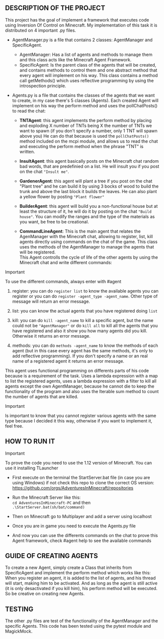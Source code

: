## **DESCRIPTION OF THE PROJECT**

This project has the goal of implement a framework that executes code using Inversion Of Control on Minecraft.
My implementation of this task it is distributed on 4 important .py files.

- AgentManager.py is a file that contains 2 classes: AgentManager and SpecificAgent. 
  - AgentManager: Has a list of agents and methods to manage them and this class acts like the Minecraft Agent Framework.
  - SpecificAgent: Is the parent class of the agents that will be created, and contains methods to control them and one abstract method that every agent will implement on his way.
This class contains a method call getMethods() which uses reflective programming by using the introspection principle.

- Agents.py is a file that contains the classes of the agents that we want to create, in my case there's 5 classes (Agents). Each created Agent will implement on his way the perform method and uses the pollChatPosts() to read the chat:
  - **TNTAgent**: this agent implements the perform method by placing and exploding X number of TNTs being X the number of TNTs we want to spawn (if you don't specify a number, only 1 TNT will spawn above you)
He can do that because is used the `pollChatPosts()` method included on the mcpi module, and allows us to read the chat and executing the perform method when the phrase "TNT" is written.

  - **InsultAgent**: this agent basically posts on the Minecraft chat random bad words, that are predefinied on a list. He will insult you if you post on the chat `"Insult me"`.

  - **GardenerAgent**: this agent will plant a tree if you post on the chat "Plant tree" and he can build it by using 3 bocks of wood to build the trunk and above the last block it builds the leaves.
He can also plant a yellow flower by posting `"Plant flower"`

  - **BuilderAgent**: this agent will build you a non-functional house but at least the structure of it, he will do it by posting on the chat `"Build house"`. You can modify the ranges and the type of the materials as you want, be free to be creational.
  - **CommandLineAgent**: This is the main agent that relates the AgenManager with the Minecraft chat, allowing to register, list, kill agents directly using commands on the chat of the game. This class uses the methods of the AgentManager to manage the agents that will be registered. <br/>This Agent controlls the cycle of life of the other agents by using the Minecraft chat and write different commands:
> [!IMPORTANT]
> To use the different commands, always enter with #agent

1. register: you can do `register list` to know the available agents you can register or you can do `register -agent_type -agent_name`. Other type of message will return an error message.

2. list: you can know the actual agents that you have registered doing `list`

3. kill: you can do `kill -agent_name` to kill a specific agent, but the name could not be `"AgentManager"` or do `kill all` to kill all the agents that you have registered and also it show you how many agents did you kill. Otherwise it returns an error message.

4. methods: you can do `methods -agent_name` to know the methods of each agent (but in this case every agent has the same methods, it's only to add reflective programming). If you don't specify a name or an real name of a registered agent it returns an error message.

This agent uses functional programming on differents parts of his code because is a requirement of the task. Uses a lambda expression with a map to list the registered agents, uses a lambda expression with a filter to kill all agents except the own AgentManager, because he cannot die to keep the functionality of the program and also uses the Iterable sum method to count the number of agents that are killed.
> [!IMPORTANT]
> Is important to know that you cannot register various agents with the same type because I decided it this way, otherwise if you want to implement it, feel free.

## **HOW TO RUN IT**

> [!IMPORTANT]
> To prove the code you need to use the 1.12 version of Minecraft. You can use it installing TLauncher

- First execute on the terminal the StartServer.bat file (in case you are using Windows) if not check this repo to clone the correct OS version: https://github.com/orgs/AdventuresInMinecraft/repositories <br/>

- Run the Minecraft Server like this: <br/>
`cd AdventuresInMinecraft-PC` and then `.\StartServer.bat(sh/bat/command)` <br/>

- Then on Minecraft go to Multiplayer and add a server using localhost

- Once you are in game you need to execute the Agents.py file

- And now you can use the differents commands on the chat to prove this Agent framework, check #agent help to see the available commands

  
## **GUIDE OF CREATING AGENTS**

To create a new Agent, simply create a Class that inherits from SpecificAgent and implement the perform method which works like this: 
When you register an agent, it is added to the list of agents, and his thread will start, making him to be activated. And as long as the agent is still active (it is only desactivated if you kill him), his perform method will be executed.
So be creative on creating new Agents.

## **TESTING**<br/>

The other .py files are test of the functionality of the AgentManager and the specific Agents. This code has been tested using the pytest module and MagickMock.

